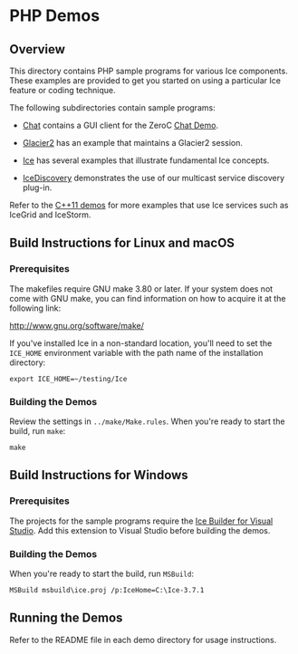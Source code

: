 # PHP Demos

## Overview

This directory contains PHP sample programs for various Ice components. These
examples are provided to get you started on using a particular Ice feature or
coding technique.

The following subdirectories contain sample programs:

- [Chat](./Chat) contains a GUI client for the ZeroC [Chat Demo][1].

- [Glacier2](./Glacier2) has an example that maintains a Glacier2 session.

- [Ice](./Ice) has several examples that illustrate fundamental Ice concepts.

- [IceDiscovery](./IceDiscovery) demonstrates the use of our multicast service
discovery plug-in.

Refer to the [C++11 demos](../cpp11) for more examples that use Ice services
such as IceGrid and IceStorm.

## Build Instructions for Linux and macOS

### Prerequisites

The makefiles require GNU make 3.80 or later. If your system does not come
with GNU make, you can find information on how to acquire it at the
following link:

http://www.gnu.org/software/make/

If you've installed Ice in a non-standard location, you'll need to set the
`ICE_HOME` environment variable with the path name of the
installation directory:

```
export ICE_HOME=~/testing/Ice
```

### Building the Demos

Review the settings in `../make/Make.rules`. When you're ready to start the
build, run `make`:

```
make
```

## Build Instructions for Windows

### Prerequisites

The projects for the sample programs require the [Ice Builder for Visual
Studio][2]. Add this extension to Visual Studio before building the demos.

### Building the Demos

When you're ready to start the build, run `MSBuild`:

```
MSBuild msbuild\ice.proj /p:IceHome=C:\Ice-3.7.1
```

## Running the Demos

Refer to the README file in each demo directory for usage instructions.

[1]: https://zeroc.com/chat/index.html
[2]: https://github.com/zeroc-ice/ice-builder-visualstudio
